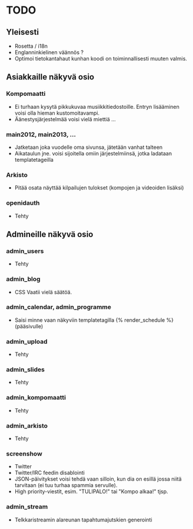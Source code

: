 # TODO

## Yleisesti

* Rosetta / i18n
* Englanninkielinen väännös ?
* Optimoi tietokantahaut kunhan koodi on toiminnallisesti muuten valmis.

## Asiakkaille näkyvä osio

### Kompomaatti
* Ei turhaan kysytä pikkukuvaa musiikkitiedostoille. Entryn lisääminen voisi olla hieman kustomoitavampi.
* Äänestysjärjestelmää voisi vielä miettiä ...

### main2012, main2013, ...

* Jatketaan joka vuodelle oma sivunsa, jätetään vanhat talteen
* Aikataulun jne. voisi sijoitella omiin järjestelmiinsä, jotka ladataan templatetageilla

### Arkisto

* Pitää osata näyttää kilpailujen tulokset (kompojen ja videoiden lisäksi)

### openidauth

* Tehty

## Admineille näkyvä osio

### admin_users

* Tehty

### admin_blog

* CSS Vaatii vielä säätöä.

### admin_calendar, admin_programme

* Saisi minne vaan näkyviin templatetagilla {% render_schedule %} (pääsivulle)

### admin_upload

* Tehty
  
### admin_slides

* Tehty

### admin_kompomaatti

* Tehty

### admin_arkisto

* Tehty
  
### screenshow

* Twitter
* Twitter/IRC feedin disablointi
* JSON-päivitykset voisi tehdä vaan silloin, kun dia on esillä jossa niitä tarvitaan (ei tuu turhaa spammia servulle).
* High priority-viestit, esim. "TULIPALO!" tai "Kompo alkaa!" tjsp.

### admin_stream
* Telkkaristreamin alareunan tapahtumajutskien generointi
